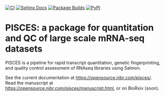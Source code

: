 [![CI](https://github.com/Novartis/pisces/workflows/CI/badge.svg)](https://github.com/Novartis/pisces/actions?query=workflow%3ACI)
[![Sphinx Docs](https://github.com/Novartis/pisces/workflows/Sphinx%20Docs/badge.svg)](https://opensource.nibr.com/pisces/)
[![Package Builds](https://github.com/Novartis/pisces/workflows/Package%20Builds/badge.svg)](https://github.com/Novartis/pisces/actions?query=workflow%3A%22Package+Builds%22)
[![PyPI](https://badge.fury.io/py/novartis-pisces.svg)](https://pypi.python.org/pypi/novartis-pisces)

# PISCES: a package for quantitation and QC of large scale mRNA-seq datasets

PISCES is a pipeline for rapid transcript quantitation, genetic fingerprinting, and quality control assessment of RNAseq libraries using Salmon.

See the current documentation at https://opensource.nibr.com/pisces/. Read the manuscript at https://opensource.nibr.com/pisces/manuscript.html, or on BioRxiv (soon).

